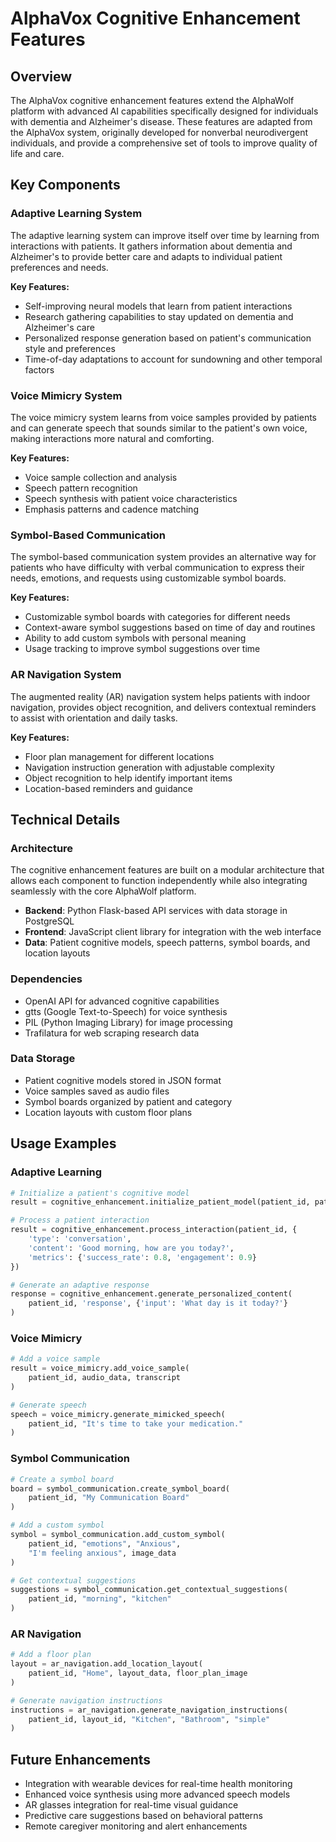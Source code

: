 # AlphaVox Cognitive Enhancement Features

## Overview

The AlphaVox cognitive enhancement features extend the AlphaWolf platform with advanced AI capabilities specifically designed for individuals with dementia and Alzheimer's disease. These features are adapted from the AlphaVox system, originally developed for nonverbal neurodivergent individuals, and provide a comprehensive set of tools to improve quality of life and care.

## Key Components

### Adaptive Learning System

The adaptive learning system can improve itself over time by learning from interactions with patients. It gathers information about dementia and Alzheimer's to provide better care and adapts to individual patient preferences and needs.

**Key Features:**
- Self-improving neural models that learn from patient interactions
- Research gathering capabilities to stay updated on dementia and Alzheimer's care
- Personalized response generation based on patient's communication style and preferences
- Time-of-day adaptations to account for sundowning and other temporal factors

### Voice Mimicry System

The voice mimicry system learns from voice samples provided by patients and can generate speech that sounds similar to the patient's own voice, making interactions more natural and comforting.

**Key Features:**
- Voice sample collection and analysis
- Speech pattern recognition
- Speech synthesis with patient voice characteristics
- Emphasis patterns and cadence matching

### Symbol-Based Communication

The symbol-based communication system provides an alternative way for patients who have difficulty with verbal communication to express their needs, emotions, and requests using customizable symbol boards.

**Key Features:**
- Customizable symbol boards with categories for different needs
- Context-aware symbol suggestions based on time of day and routines
- Ability to add custom symbols with personal meaning
- Usage tracking to improve symbol suggestions over time

### AR Navigation System

The augmented reality (AR) navigation system helps patients with indoor navigation, provides object recognition, and delivers contextual reminders to assist with orientation and daily tasks.

**Key Features:**
- Floor plan management for different locations
- Navigation instruction generation with adjustable complexity
- Object recognition to help identify important items
- Location-based reminders and guidance

## Technical Details

### Architecture

The cognitive enhancement features are built on a modular architecture that allows each component to function independently while also integrating seamlessly with the core AlphaWolf platform.

- **Backend**: Python Flask-based API services with data storage in PostgreSQL
- **Frontend**: JavaScript client library for integration with the web interface
- **Data**: Patient cognitive models, speech patterns, symbol boards, and location layouts

### Dependencies

- OpenAI API for advanced cognitive capabilities
- gtts (Google Text-to-Speech) for voice synthesis
- PIL (Python Imaging Library) for image processing
- Trafilatura for web scraping research data

### Data Storage

- Patient cognitive models stored in JSON format
- Voice samples saved as audio files
- Symbol boards organized by patient and category
- Location layouts with custom floor plans

## Usage Examples

### Adaptive Learning

```python
# Initialize a patient's cognitive model
result = cognitive_enhancement.initialize_patient_model(patient_id, patient_data)

# Process a patient interaction
result = cognitive_enhancement.process_interaction(patient_id, {
    'type': 'conversation',
    'content': 'Good morning, how are you today?',
    'metrics': {'success_rate': 0.8, 'engagement': 0.9}
})

# Generate an adaptive response
response = cognitive_enhancement.generate_personalized_content(
    patient_id, 'response', {'input': 'What day is it today?'}
)
```

### Voice Mimicry

```python
# Add a voice sample
result = voice_mimicry.add_voice_sample(
    patient_id, audio_data, transcript
)

# Generate speech
speech = voice_mimicry.generate_mimicked_speech(
    patient_id, "It's time to take your medication."
)
```

### Symbol Communication

```python
# Create a symbol board
board = symbol_communication.create_symbol_board(
    patient_id, "My Communication Board"
)

# Add a custom symbol
symbol = symbol_communication.add_custom_symbol(
    patient_id, "emotions", "Anxious", 
    "I'm feeling anxious", image_data
)

# Get contextual suggestions
suggestions = symbol_communication.get_contextual_suggestions(
    patient_id, "morning", "kitchen"
)
```

### AR Navigation

```python
# Add a floor plan
layout = ar_navigation.add_location_layout(
    patient_id, "Home", layout_data, floor_plan_image
)

# Generate navigation instructions
instructions = ar_navigation.generate_navigation_instructions(
    patient_id, layout_id, "Kitchen", "Bathroom", "simple"
)
```

## Future Enhancements

- Integration with wearable devices for real-time health monitoring
- Enhanced voice synthesis using more advanced speech models
- AR glasses integration for real-time visual guidance
- Predictive care suggestions based on behavioral patterns
- Remote caregiver monitoring and alert enhancements